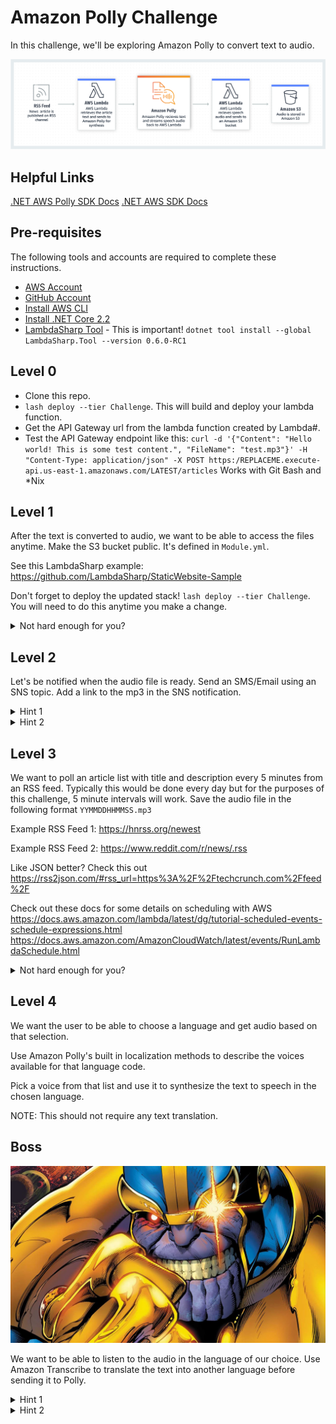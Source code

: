 # Amazon Polly Challenge

In this challenge, we'll be exploring Amazon Polly to convert text to audio.

![Flow](case-study.png)

## Helpful Links

[.NET AWS Polly SDK Docs](https://docs.aws.amazon.com/sdkfornet/v3/apidocs/index.html?page=Polly/MPollySynthesizeSpeechSynthesizeSpeechRequest.html&tocid=Amazon_Polly_AmazonPollyClient)
[.NET AWS SDK Docs](https://docs.aws.amazon.com/sdkfornet/v3/apidocs)

## Pre-requisites

The following tools and accounts are required to complete these instructions.

- [AWS Account](https://aws.amazon.com/)
- [GitHub Account](https://github.com/)
- [Install AWS CLI](https://aws.amazon.com/cli/)
- [Install .NET Core 2.2](https://www.microsoft.com/net/download)
- [LambdaSharp Tool](https://github.com/LambdaSharp/LambdaSharpTool) - This is important! `dotnet tool install --global LambdaSharp.Tool --version 0.6.0-RC1`

## Level 0

- Clone this repo.
- `lash deploy --tier Challenge`. This will build and deploy your lambda function.
- Get the API Gateway url from the lambda function created by Lambda#.
- Test the API Gateway endpoint like this: `curl -d '{"Content": "Hello world! This is some test content.", "FileName": "test.mp3"}' -H "Content-Type: application/json" -X POST https:/REPLACEME.execute-api.us-east-1.amazonaws.com/LATEST/articles` Works with Git Bash and *Nix

## Level 1

After the text is converted to audio, we want to be able to access the files anytime. Make the S3 bucket public. It's defined in `Module.yml`.

See this LambdaSharp example: https://github.com/LambdaSharp/StaticWebsite-Sample

Don't forget to deploy the updated stack! `lash deploy --tier Challenge`. You will need to do this anytime you make a change.

<details><summary>Not hard enough for you?</summary>
We don't want to expend processing power on duplicate files! If the content of the incoming article is identical to one that has already been saved, then ignore it.
</details>

## Level 2

Let's be notified when the audio file is ready. Send an SMS/Email using an SNS topic. Add a link to the mp3 in the SNS notification.

<details><summary>Hint 1</summary>

[Amazon SNS Publish](https://docs.aws.amazon.com/sdkfornet/v3/apidocs/index.html?page=SNS/MSNSPublishAsyncStringStringCancellationToken.html&tocid=Amazon_SimpleNotificationService_Amaz)

</details>

<details><summary>Hint 2</summary>
Create a SNS topic in `Module.yml` using `lash new resource ArticleAudioDone AWS::SNS::Topic`
</details>

## Level 3

We want to poll an article list with title and description every 5 minutes from an RSS feed. Typically this would be done every day but for the purposes of this challenge, 5 minute intervals will work. Save the audio file in the following format `YYMMDDHHMMSS.mp3`

Example RSS Feed 1: https://hnrss.org/newest

Example RSS Feed 2: https://www.reddit.com/r/news/.rss

Like JSON better? Check this out https://rss2json.com/#rss_url=https%3A%2F%2Ftechcrunch.com%2Ffeed%2F

Check out these docs for some details on scheduling with AWS
https://docs.aws.amazon.com/lambda/latest/dg/tutorial-scheduled-events-schedule-expressions.html
https://docs.aws.amazon.com/AmazonCloudWatch/latest/events/RunLambdaSchedule.html

<details><summary>Not hard enough for you?</summary>
Parse the article's html into plain text then convert it to an mp3.  This could be in the field: `content:encoded`
</details>

## Level 4

We want the user to be able to choose a language and get audio based on that selection. 

Use Amazon Polly's built in localization methods to describe the voices available for that language code. 

Pick a voice from that list and use it to synthesize the text to speech in the chosen language.

NOTE: This should not require any text translation.

## Boss

![Flow](thanos.jpg)

We want to be able to listen to the audio in the language of our choice. Use Amazon Transcribe to translate the text into another language before sending it to Polly.

<details><summary>Hint 1</summary>
Polly and Transcribe are similar services. Use the existing definitions in the `Module.yml` for ideas.
</details>

<details><summary>Hint 2</summary>
No, this is the boss level!
</details>

